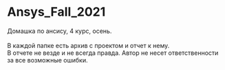 # Ansys_Fall_2021
Домашка по ансису, 4 курс, осень.<br><br>
В каждой папке есть архив с проектом и отчет к нему.<br>
В отчете не везде и не всегда правда. Автор не несет ответственности за все возможные ошибки.<br>
